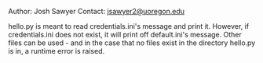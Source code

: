 Author: Josh Sawyer
Contact: jsawyer2@uoregon.edu

hello.py is meant to read credentials.ini's message and print it. However, if credentials.ini does not exist, it
will print off default.ini's message. Other files can be used - and in the case that no files exist in the directory hello.py is 
in, a runtime error is raised.